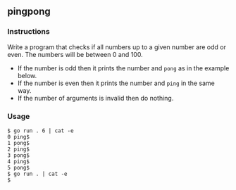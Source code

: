 ## pingpong

### Instructions

Write a program that checks if all numbers up to a given number are odd or even.
The numbers will be between 0 and 100.

- If the number is odd then it prints the number and `pong` as in the example below.
- If the number is even then it prints the number and `ping` in the same way.
- If the number of arguments is invalid then do nothing.

### Usage

```console
$ go run . 6 | cat -e
0 ping$
1 pong$
2 ping$
3 pong$
4 ping$
5 pong$
$ go run . | cat -e
$
```
